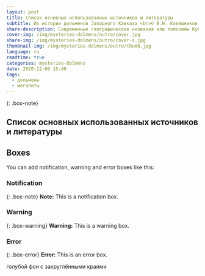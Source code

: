 ```yaml
---
layout: post
title: Список основных использованных источников и литературы
subtitle: Из истории дольменов Западного Кавказа <br>© В.Н. Ковешников
share-description: Современные географические названия или топонимы Кубани, формировались в большинстве на основе абхаза-адыгской языковой группы, восточнославянской ветви и иранской группы индоевропейской языковой семьи, и тюркской языковой семьи.
cover-img: /img/mysteries-dolmens/outro/cover.jpg
share-img: /img/mysteries-dolmens/outro/cover-s.jpg
thumbnail-img: /img/mysteries-dolmens/outro/thumb.jpg
language: ru
readtime: true
categories: mysteries-dolmens
date: 2020-12-06 15:40
tags:
  - дольмены
  - мегалиты
---
```

{: .box-note}
## Список основных использованных источников и литературы


## Boxes
You can add notification, warning and error boxes like this:

### Notification

{: .box-note}
**Note:** This is a notification box.

### Warning

{: .box-warning}
**Warning:** This is a warning box.

### Error

{: .box-error}
**Error:** This is an error box.


<rcorners>голубой фон с закруглёнными краями</rcorners>
